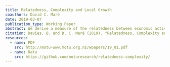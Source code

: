 ```yaml
---
title: Relatedness, Complexity and Local Growth
coauthors: David C. Maré
date: 2019-03-07
publication_type: Working Paper
abstract: We derive a measure of the relatedness between economic activities based on weighted correlations of local employment shares, and use this measure to estimate city and activity complexity. Our approach extends discrete measures used in previous studies by recognising the extent of activities' local over-representation and by adjusting for differences in signal quality between geographic areas with different sizes. We examine the contribution of relatedness and complexity to urban employment growth, using 1981--2013 census data from New Zealand. Complex activities experienced faster employment growth during our period of study, especially in complex cities. However, this growth was not significantly stronger in cities more dense with related activities. Relatedness and complexity appear to be most relevant for analysing how large, complex cities grow, and are less informative for understanding employment dynamics in small, less complex cities.
citation: Davies, B. and D. C. Maré (2019). "Relatedness, Complexity and Local Growth." Motu Working Paper 19-01, Motu Economic and Public Policy Research.
resources:
  - name: PDF
    src: http://motu-www.motu.org.nz/wpapers/19_01.pdf
  - name: Data
    src: https://github.com/moturesearch/relatedness-complexity/
---
```


